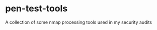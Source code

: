 pen-test-tools
==============

A collection of some nmap processing tools used in my security audits
